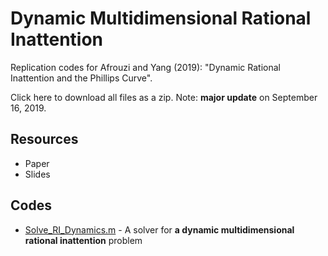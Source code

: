 # Dynamic Multidimensional Rational Inattention

Replication codes for Afrouzi and Yang (2019): "Dynamic Rational Inattention and the Phillips Curve".

Click here to download all files as a zip. Note: **major update** on September 16, 2019.

## Resources
* Paper
* Slides

## Codes
* [Solve_RI_Dynamics.m](Solve_RI_Dynamics.m) - A solver for **a dynamic multidimensional rational inattention** problem
